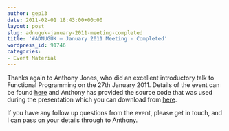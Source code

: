 ```yaml
---
author: gep13
date: 2011-02-01 18:43:00+00:00
layout: post
slug: adnuguk-january-2011-meeting-completed
title: '#ADNUGUK – January 2011 Meeting - Completed'
wordpress_id: 91746
categories:
- Event Material
---
```


Thanks again to Anthony Jones, who did an excellent introductory talk to Functional Programming on the 27th January 2011. Details of the event can be found [here](http://www.aberdeendevelopers.co.uk/Meetings/Functional-programming-in--NET.aspx) and Anthony has provided the source code that was used during the presentation which you can download from [here](http://www.aberdeendevelopers.co.uk/Uploads/Meetings/Functional%20Programming%20Presentation.zip).




If you have any follow up questions from the event, please get in touch, and I can pass on your details through to Anthony.
